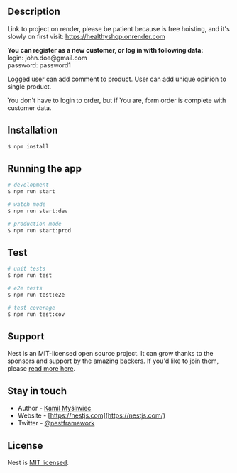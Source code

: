 ## Description

<p>Link to project on render, please be patient because is free hoisting, and it's slowly on first visit:
  <a href="https://healthyshop.onrender.com/" target="_blank">https://healthyshop.onrender.com</a>
</p>
<p>
  <b>You can register as a new customer, or log in with following data:<br></b>
  login: john.doe@gmail.com<br>
  password: password1
</p>
<p>Logged user can add comment to product. User can add unique opinion to single product.</p>
<p>You don't have to login to order, but if You are, form order is complete with customer data.</p>

## Installation

```bash
$ npm install
```

## Running the app

```bash
# development
$ npm run start

# watch mode
$ npm run start:dev

# production mode
$ npm run start:prod
```

## Test

```bash
# unit tests
$ npm run test

# e2e tests
$ npm run test:e2e

# test coverage
$ npm run test:cov
```

## Support

Nest is an MIT-licensed open source project. It can grow thanks to the sponsors and support by the amazing backers. If you'd like to join them, please [read more here](https://docs.nestjs.com/support).

## Stay in touch

- Author - [Kamil Myśliwiec](https://kamilmysliwiec.com)
- Website - [https://nestjs.com](https://nestjs.com/)
- Twitter - [@nestframework](https://twitter.com/nestframework)

## License

Nest is [MIT licensed](LICENSE).
